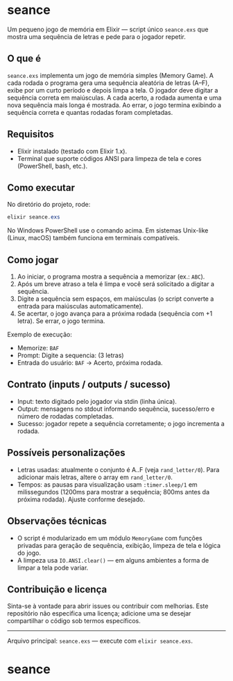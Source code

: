 # seance


Um pequeno jogo de memória em Elixir — script único `seance.exs` que mostra uma sequência de letras e pede para o jogador repetir.

## O que é

`seance.exs` implementa um jogo de memória simples (Memory Game). A cada rodada o programa gera uma sequência aleatória de letras (A–F), exibe por um curto período e depois limpa a tela. O jogador deve digitar a sequência correta em maiúsculas. A cada acerto, a rodada aumenta e uma nova sequência mais longa é mostrada. Ao errar, o jogo termina exibindo a sequência correta e quantas rodadas foram completadas.

## Requisitos

- Elixir instalado (testado com Elixir 1.x).
- Terminal que suporte códigos ANSI para limpeza de tela e cores (PowerShell, bash, etc.).

## Como executar

No diretório do projeto, rode:

```powershell
elixir seance.exs
```

No Windows PowerShell use o comando acima. Em sistemas Unix-like (Linux, macOS) também funciona em terminais compatíveis.

## Como jogar

1. Ao iniciar, o programa mostra a sequência a memorizar (ex.: `ABC`).
2. Após um breve atraso a tela é limpa e você será solicitado a digitar a sequência.
3. Digite a sequência sem espaços, em maiúsculas (o script converte a entrada para maiúsculas automaticamente).
4. Se acertar, o jogo avança para a próxima rodada (sequência com +1 letra). Se errar, o jogo termina.

Exemplo de execução:

- Memorize: `BAF`
- Prompt: Digite a sequencia: (3 letras)
- Entrada do usuário: `BAF`  → Acerto, próxima rodada.

## Contrato (inputs / outputs / sucesso)

- Input: texto digitado pelo jogador via stdin (linha única).
- Output: mensagens no stdout informando sequência, sucesso/erro e número de rodadas completadas.
- Sucesso: jogador repete a sequência corretamente; o jogo incrementa a rodada.

## Possíveis personalizações

- Letras usadas: atualmente o conjunto é A..F (veja `rand_letter/0`). Para adicionar mais letras, altere o array em `rand_letter/0`.
- Tempos: as pausas para visualização usam `:timer.sleep/1` em milissegundos (1200ms para mostrar a sequência; 800ms antes da próxima rodada). Ajuste conforme desejado.

## Observações técnicas

- O script é modularizado em um módulo `MemoryGame` com funções privadas para geração de sequência, exibição, limpeza de tela e lógica do jogo.
- A limpeza usa `IO.ANSI.clear()` — em alguns ambientes a forma de limpar a tela pode variar.

## Contribuição e licença

Sinta-se à vontade para abrir issues ou contribuir com melhorias. Este repositório não especifica uma licença; adicione uma se desejar compartilhar o código sob termos específicos.

---

Arquivo principal: `seance.exs` — execute com `elixir seance.exs`.


# seance

